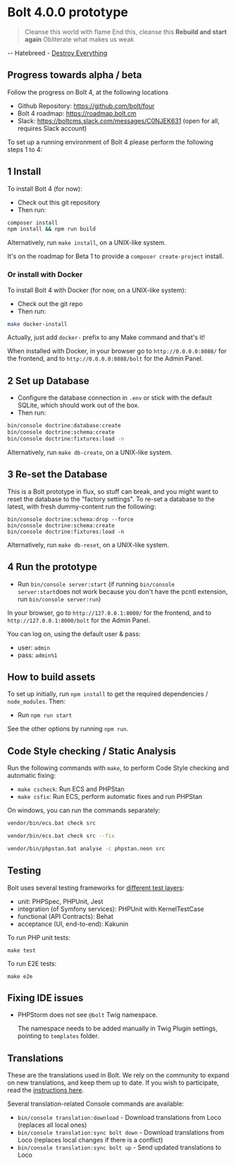 Bolt 4.0.0 prototype
====================

> Cleanse this world with flame
> End this, cleanse this
> **Rebuild and start again**
> Obliterate what makes us weak

-- Hatebreed - [Destroy Everything][hatebreed]

Progress towards alpha / beta
-----------------------------

Follow the progress on Bolt 4, at the following locations

 - Github Repository: https://github.com/bolt/four
 - Bolt 4 roadmap: https://roadmap.bolt.cm
 - Slack: https://boltcms.slack.com/messages/C0NJEK631 (open for all, requires Slack account)


To set up a running environment of Bolt 4 please perform the following steps 1 to 4:

1 Install
---------

To install Bolt 4 (for now):

  - Check out this git repository
  - Then run:

  ```bash
composer install
npm install && npm run build
  ```

Alternatively, run `make install`, on a UNIX-like system.

It's on the roadmap for Beta 1 to provide a `composer create-project` install.

### Or install with Docker

To install Bolt 4 with Docker (for now, on a UNIX-like system):

  - Check out the git repo
  - Then run:

  ```bash
make docker-install
  ```

Actually, just add `docker-` prefix to any Make command and that's it!

When installed with Docker, in your browser go to `http://0.0.0.0:8088/` for the frontend, and to
`http://0.0.0.0:8088/bolt` for the Admin Panel.

2 Set up Database
-----------------

  - Configure the database connection in `.env` or stick with the default
    SQLite, which should work out of the box.
  - Then run:

```bash
bin/console doctrine:database:create
bin/console doctrine:schema:create
bin/console doctrine:fixtures:load -n
```

Alternatively, run `make db-create`, on a UNIX-like system.

3 Re-set the Database
---------------------

This is a Bolt prototype in flux, so stuff can break, and you might want to reset the database to
the "factory settings". To re-set a database to the latest, with fresh
dummy-content run the following:

```
bin/console doctrine:schema:drop --force
bin/console doctrine:schema:create
bin/console doctrine:fixtures:load -n
```

Alternatively, run `make db-reset`, on a UNIX-like system.

4 Run the prototype
-------------------

  - Run `bin/console server:start`
  (if running `bin/console server:start`does not work because you don't have the pcntl extension, run `bin/console server:run`)

In your browser, go to `http://127.0.0.1:8000/` for the frontend, and to
`http://127.0.0.1:8000/bolt` for the Admin Panel.

You can log on, using the default user & pass:

 - user: `admin`
 - pass: `admin%1`


How to build assets
-------------------

To set up initially, run `npm install` to get the required dependencies /
`node_modules`. Then:

  - Run `npm run start`

See the other options by running `npm run`.


Code Style checking / Static Analysis
----------------------------

Run the following commands with `make`, to perform Code Style checking and
automatic fixing:

 - `make cscheck`: Run ECS and PHPStan
 - `make csfix`: Run ECS, perform automatic fixes and run PHPStan

On windows, you can run the commands separately:

```bash
vendor/bin/ecs.bat check src
```

```bash
vendor/bin/ecs.bat check src --fix
```

```bash
vendor/bin/phpstan.bat analyse -c phpstan.neon src
```

Testing
-------

Bolt uses several testing frameworks for [different test layers][fowler]:
- unit: PHPSpec, PHPUnit, Jest
- integration (of Symfony services): PHPUnit with KernelTestCase
- functional (API Contracts): Behat
- acceptance (UI, end-to-end): Kakunin

To run PHP unit tests:
```
make test
```

To run E2E tests:
```
make e2e
```

Fixing IDE issues
-----------------

- PHPStorm does not see `@bolt` Twig namespace.

  The namespace needs to be added manually in Twig Plugin settings, pointing to `templates` folder.


Translations
------------

These are the translations used in Bolt. We rely on the community to expand on new
translations, and keep them up to date. If you wish to participate, read the
[instructions here][translations].

Several translation-related Console commands are available:
- `bin/console translation:download` - Download translations from Loco (replaces all local ones)
- `bin/console translation:sync bolt down` - Download translations from Loco (replaces local changes if there is a conflict)
- `bin/console translation:sync bolt up` - Send updated translations to Loco


[fowler]: https://martinfowler.com/articles/practical-test-pyramid.html
[translations]: https://github.com/bolt/four/wiki/Contribute-on-translations
[hatebreed]: https://www.youtube.com/watch?v=DBwgX8yBqsw
